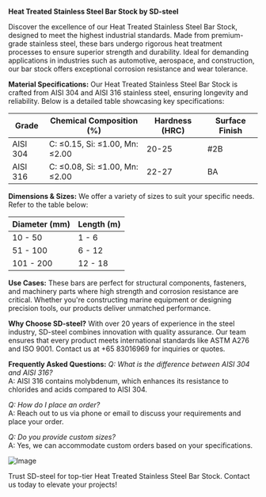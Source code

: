 **Heat Treated Stainless Steel Bar Stock by SD-steel**

Discover the excellence of our Heat Treated Stainless Steel Bar Stock, designed to meet the highest industrial standards. Made from premium-grade stainless steel, these bars undergo rigorous heat treatment processes to ensure superior strength and durability. Ideal for demanding applications in industries such as automotive, aerospace, and construction, our bar stock offers exceptional corrosion resistance and wear tolerance.

**Material Specifications:**
Our Heat Treated Stainless Steel Bar Stock is crafted from AISI 304 and AISI 316 stainless steel, ensuring longevity and reliability. Below is a detailed table showcasing key specifications:

| **Grade** | **Chemical Composition (%)** | **Hardness (HRC)** | **Surface Finish** |
|-----------|-----------------------------|--------------------|--------------------|
| AISI 304  | C: ≤0.15, Si: ≤1.00, Mn: ≤2.00 | 20-25              | #2B               |
| AISI 316  | C: ≤0.08, Si: ≤1.00, Mn: ≤2.00 | 22-27              | BA                 |

**Dimensions & Sizes:**
We offer a variety of sizes to suit your specific needs. Refer to the table below:

| **Diameter (mm)** | **Length (m)** |
|--------------------|----------------|
| 10 - 50           | 1 - 6          |
| 51 - 100          | 6 - 12         |
| 101 - 200         | 12 - 18        |

**Use Cases:**
These bars are perfect for structural components, fasteners, and machinery parts where high strength and corrosion resistance are critical. Whether you're constructing marine equipment or designing precision tools, our products deliver unmatched performance.

**Why Choose SD-steel?**
With over 20 years of experience in the steel industry, SD-steel combines innovation with quality assurance. Our team ensures that every product meets international standards like ASTM A276 and ISO 9001. Contact us at +65 83016969 for inquiries or quotes.

**Frequently Asked Questions:**
*Q: What is the difference between AISI 304 and AISI 316?*  
A: AISI 316 contains molybdenum, which enhances its resistance to chlorides and acids compared to AISI 304.

*Q: How do I place an order?*  
A: Reach out to us via phone or email to discuss your requirements and place your order.

*Q: Do you provide custom sizes?*  
A: Yes, we can accommodate custom orders based on your specifications.

![Image](https://github.com/user-attachments/assets/2567258e-e124-4816-932d-1809bd27ef0b)

Trust SD-steel for top-tier Heat Treated Stainless Steel Bar Stock. Contact us today to elevate your projects!